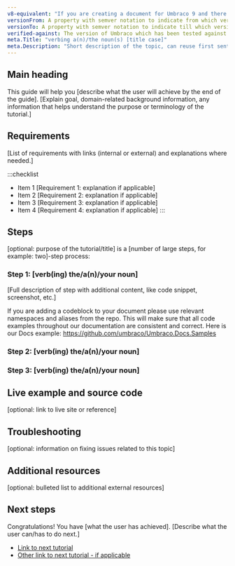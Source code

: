 ```yaml
---
v8-equivalent: "If you are creating a document for Umbraco 9 and there is an Umbraco 8 equivalent, please include the link here." 
versionFrom: A property with semver notation to indicate from which version this article is valid 
versionTo: A property with semver notation to indicate till which version this article is valid
verified-against: The version of Umbraco which has been tested against or the latest version
meta.Title: "verbing a(n)/the noun(s) [title case]"
meta.Description: "Short description of the topic, can reuse first sentence, max 300 characters"
---
```


## Main heading
This guide will help you [describe what the user will achieve by the end of the guide]. [Explain goal, domain-related background information, any information that helps understand the purpose or terminology of the tutorial.]


## Requirements

[List of requirements with links (internal or external) and explanations where needed.]

:::checklist
* Item 1 [Requirement 1: explanation if applicable]
* Item 2 [Requirement 2: explanation if applicable]
* Item 3 [Requirement 3: explanation if applicable]
* Item 4 [Requirement 4: explanation if applicable]
:::

## Steps

[optional: purpose of the tutorial/title] is a [number of large steps, for example: two]-step process:

<div data-autosteps></div>

### Step 1: [verb(ing) the/a(n)/your noun]

[Full description of step with additional content, like code snippet, screenshot, etc.]

If you are adding a codeblock to your document please use relevant namespaces and aliases from the repo. This will make sure that all code examples throughout our documentation are consistent and correct.
Here is our Docs example: https://github.com/umbraco/Umbraco.Docs.Samples

### Step 2: [verb(ing) the/a(n)/your noun]

### Step 3: [verb(ing) the/a(n)/your noun]

## Live example and source code
[optional: link to live site or reference]

## Troubleshooting
[optional: information on fixing issues related to this topic]

## Additional resources
[optional: bulleted list to additional external resources]

## Next steps

Congratulations! You have [what the user has achieved].
[Describe what the user can/has to do next.]

- [Link to next tutorial]()
- [Other link to next tutorial - if applicable]()
